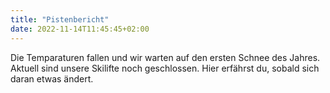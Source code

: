 ```yaml
---
title: "Pistenbericht"
date: 2022-11-14T11:45:45+02:00
---
```


Die Temparaturen fallen und wir warten auf den ersten Schnee des Jahres. Aktuell sind unsere Skilifte noch geschlossen. Hier erfährst du, sobald sich daran etwas ändert.
